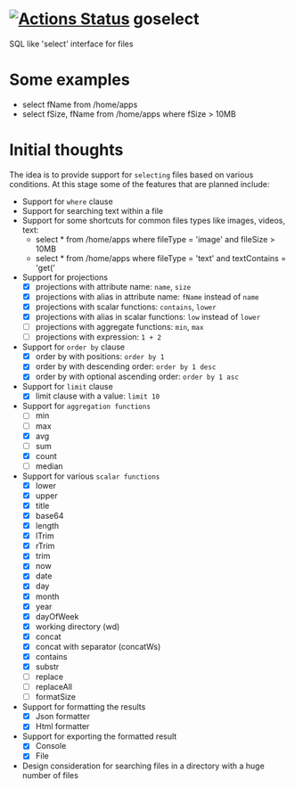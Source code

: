 # [![Actions Status](https://github.com/SarthakMakhija/goselect/workflows/GoSelectCI/badge.svg)](https://github.com/SarthakMakhija/goselect/actions) goselect
SQL like 'select' interface for files

# Some examples
- select fName from /home/apps
- select fSize, fName from /home/apps where fSize > 10MB

# Initial thoughts

The idea is to provide support for `selecting` files based on various conditions. At this stage some of the features that are planned include:
- Support for `where` clause
- Support for searching text within a file
- Support for some shortcuts for common files types like images, videos, text:
  - select * from /home/apps where fileType = 'image' and fileSize > 10MB
  - select * from /home/apps where fileType = 'text' and textContains = 'get('
- Support for projections
  - [X] projections with attribute name: `name`, `size`
  - [X] projections with alias in attribute name: `fName` instead of `name`
  - [X] projections with scalar functions: `contains`, `lower`
  - [X] projections with alias in scalar functions: `low` instead of `lower`
  - [ ] projections with aggregate functions: `min`, `max`
  - [ ] projections with expression: `1 + 2`
- Support for `order by` clause
  - [X] order by with positions: `order by 1`
  - [X] order by with descending order: `order by 1 desc`
  - [X] order by with optional ascending order: `order by 1 asc`
- Support for `limit` clause
  - [X] limit clause with a value: `limit 10`
- Support for `aggregation functions`
  - [ ] min
  - [ ] max
  - [X] avg
  - [ ] sum
  - [X] count
  - [ ] median
- Support for various `scalar functions`
  - [X] lower
  - [X] upper
  - [X] title
  - [X] base64
  - [X] length
  - [X] lTrim
  - [X] rTrim
  - [X] trim
  - [X] now
  - [X] date
  - [X] day
  - [X] month
  - [X] year
  - [X] dayOfWeek
  - [X] working directory (wd)
  - [X] concat
  - [X] concat with separator (concatWs)
  - [X] contains
  - [X] substr
  - [ ] replace
  - [ ] replaceAll
  - [ ] formatSize
- Support for formatting the results
  - [X] Json formatter
  - [X] Html formatter
- Support for exporting the formatted result
  - [X] Console
  - [X] File
- Design consideration for searching files in a directory with a huge number of files
